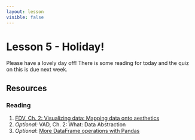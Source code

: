 ```yaml
---
layout: lesson
visible: false
---
```


# Lesson 5 - Holiday!

Please have a lovely day off!  There is some reading for today and the quiz on this is due next week.

## Resources

### Reading

1. <a href="https://serialmentor.com/dataviz/aesthetic-mapping.html">FDV, Ch. 2: Visualizing data: Mapping data onto aesthetics</a> 
1. *Optional:* VAD, Ch. 2: What: Data Abstraction 
1. *Optional*: <a href="http://swcarpentry.github.io/python-novice-gapminder/08-data-frames/index.html">More DataFrame operations with Pandas</a>
